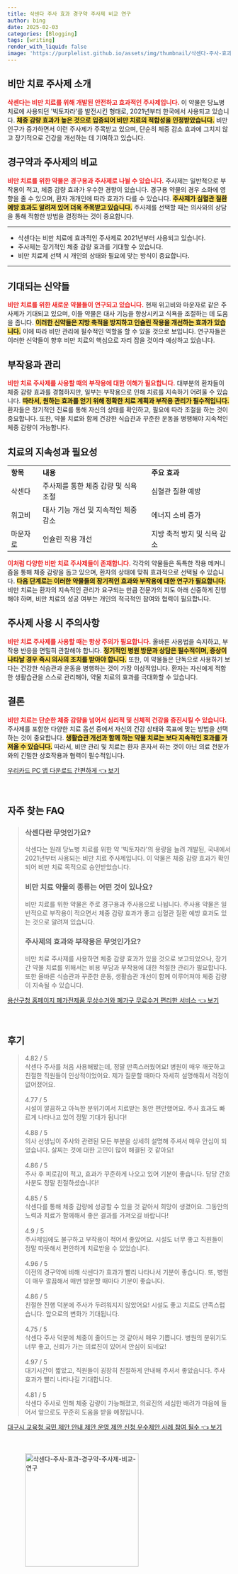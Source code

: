 ```yaml
---
title: 삭센다 주사 효과 경구약 주사제 비교 연구
author: bing
date: 2025-02-03
categories: [Blogging]
tags: [writing]
render_with_liquid: false
image: 'https://purplelist.github.io/assets/img/thumbnail/삭센다-주사-효과-경구약-주사제-비교-연구.webp'
---
```



<h2 id='비만 치료 주사제 소개'>비만 치료 주사제 소개</h2>

<p><b><span style="color: #ee2323;">삭센다는 비만 치료를 위해 개발된 안전하고 효과적인 주사제입니다.</span></b> 이 약물은 당뇨병 치료에 사용되던 '빅토자라'를 발전시킨 형태로, 2021년부터 한국에서 사용되고 있습니다. <b><span style="background-color: #ffe066;">체중 감량 효과가 높은 것으로 입증되어 비만 치료의 적합성을 인정받았습니다.</span></b> 비만인구가 증가하면서 이런 주사제가 주목받고 있으며, 단순히 체중 감소 효과에 그치지 않고 장기적으로 건강을 개선하는 데 기여하고 있습니다.</p>

<h2 id='경구약과 주사제의 비교'>경구약과 주사제의 비교</h2>

<p><b><span style="color: #ee2323;">비만 치료를 위한 약물은 경구용과 주사제로 나뉠 수 있습니다.</span></b> 주사제는 일반적으로 부작용이 적고, 체중 감량 효과가 우수한 경향이 있습니다. 경구용 약물의 경우 소화에 영향을 줄 수 있으며, 환자 개개인에 따라 효과가 다를 수 있습니다. <b><span style="background-color: #ffe066;">주사제가 심혈관 질환 예방 효과도 알려져 있어 더욱 주목받고 있습니다.</span></b> 주사제를 선택할 때는 의사와의 상담을 통해 적합한 방법을 결정하는 것이 중요합니다.</p>

<hr />

<ul>
    <li>삭센다는 비만 치료에 효과적인 주사제로 2021년부터 사용되고 있습니다.</li>
    <li>주사제는 장기적인 체중 감량 효과를 기대할 수 있습니다.</li>
    <li>비만 치료제 선택 시 개인의 상태와 필요에 맞는 방식이 중요합니다.</li>
</ul>

<hr />

<h2 id='기대되는 신약들'>기대되는 신약들</h2>

<p><b><span style="color: #ee2323;">비만 치료를 위한 새로운 약물들이 연구되고 있습니다.</span></b> 현재 위고비와 마운자로 같은 주사제가 기대되고 있으며, 이들 약물은 대사 기능을 향상시키고 식욕을 조절하는 데 도움을 줍니다. <b><span style="background-color: #ffe066;">이러한 신약들은 지방 축적을 방지하고 인슐린 작용을 개선하는 효과가 있습니다.</span></b> 이에 따라 비만 관리에 필수적인 역할을 할 수 있을 것으로 보입니다. 연구자들은 이러한 신약들이 향후 비만 치료의 핵심으로 자리 잡을 것이라 예상하고 있습니다.</p>

<h2 id='부작용과 관리'>부작용과 관리</h2>

<p><b><span style="color: #ee2323;">비만 치료 주사제를 사용할 때의 부작용에 대한 이해가 필요합니다.</span></b> 대부분의 환자들이 체중 감량 효과를 경험하지만, 일부는 부작용으로 인해 치료를 지속하기 어려울 수 있습니다. <b><span style="background-color: #ffe066;">따라서, 원하는 효과를 얻기 위해 정확한 치료 계획과 부작용 관리가 필수적입니다.</span></b> 환자들은 정기적인 진료를 통해 자신의 상태를 확인하고, 필요에 따라 조절을 하는 것이 중요합니다. 또한, 약물 치료와 함께 건강한 식습관과 꾸준한 운동을 병행해야 지속적인 체중 감량이 가능합니다.</p>

<h2 id='치료의 지속성과 필요성'>치료의 지속성과 필요성</h2>

<table>
    <tr>
        <td><b>항목</b></td>
        <td><b>내용</b></td>
        <td><b>주요 효과</b></td>
    </tr>
    <tr>
        <td>삭센다</td>
        <td>주사제를 통한 체중 감량 및 식욕 조절</td>
        <td>심혈관 질환 예방</td>
    </tr>
    <tr>
        <td>위고비</td>
        <td>대사 기능 개선 및 지속적인 체중 감소</td>
        <td>에너지 소비 증가</td>
    </tr>
    <tr>
        <td>마운자로</td>
        <td>인슐린 작용 개선</td>
        <td>지방 축적 방지 및 식욕 감소</td>
    </tr>
</table>

<p><b><span style="color: #ee2323;">이처럼 다양한 비만 치료 주사제들이 존재합니다.</span></b> 각각의 약물들은 독특한 작용 메커니즘을 통해 체중 감량을 돕고 있으며, 환자의 상태에 맞춰 효과적으로 선택될 수 있습니다. <b><span style="background-color: #ffe066;">다음 단계로는 이러한 약물들의 장기적인 효과와 부작용에 대한 연구가 필요합니다.</span></b> 비만 치료는 환자의 지속적인 관리가 요구되는 만큼 전문가의 지도 아래 신중하게 진행해야 하며, 비만 치료의 성공 여부는 개인의 적극적인 참여와 협력이 필요합니다.</p>

<h2 id='주사제 사용 시 주의사항'>주사제 사용 시 주의사항</h2>

<p><b><span style="color: #ee2323;">비만 치료 주사제를 사용할 때는 항상 주의가 필요합니다.</span></b> 올바른 사용법을 숙지하고, 부작용 반응을 면밀히 관찰해야 합니다. <b><span style="background-color: #ffe066;">정기적인 병원 방문과 상담은 필수적이며, 증상이 나타날 경우 즉시 의사의 조치를 받아야 합니다.</span></b> 또한, 이 약물들은 단독으로 사용하기 보다는 건강한 식습관과 운동을 병행하는 것이 가장 이상적입니다. 환자는 자신에게 적합한 생활습관을 스스로 관리해야, 약물 치료의 효과를 극대화할 수 있습니다.</p>

<h2 id='결론'>결론</h2>

<p><b><span style="color: #ee2323;">비만 치료는 단순한 체중 감량을 넘어서 심리적 및 신체적 건강을 증진시킬 수 있습니다.</span></b> 주사제를 포함한 다양한 치료 옵션 중에서 자신의 건강 상태와 목표에 맞는 방법을 선택하는 것이 중요합니다. <b><span style="background-color: #ffe066;">생활습관 개선과 함께 하는 약물 치료는 보다 지속적인 효과를 가져올 수 있습니다.</span></b> 따라서, 비만 관리 및 치료는 환자 혼자서 하는 것이 아닌 의료 전문가와의 긴밀한 상호작용과 협력이 필수적입니다.</p>


<p><a class="click-button" title="우리카드 PC 앱 다운로드 간편하게" href="https://purplelist.github.io/posts/%EC%9A%B0%EB%A6%AC%EC%B9%B4%EB%93%9C-PC-%EC%95%B1-%EB%8B%A4%EC%9A%B4%EB%A1%9C%EB%93%9C-%EA%B0%84%ED%8E%B8%ED%95%98%EA%B2%8C/" rel="dofollow">우리카드 PC 앱 다운로드 간편하게 👈 보기</a></p><br>
<h2 id='자주_찾는_FAQ'>자주 찾는 FAQ</h2>
<div itemscope="" itemtype="https://schema.org/FAQPage">
<blockquote>
<div itemscope="" itemprop="mainEntity" itemtype="https://schema.org/Question">
<h3 itemprop="name">삭센다란 무엇인가요?</h3>
<div itemscope="" itemprop="acceptedAnswer" itemtype="https://schema.org/Answer">
<span itemprop="text">
<p>삭센다는 원래 당뇨병 치료를 위한 약 '빅토자라'의 용량을 늘려 개발된, 국내에서 2021년부터 사용되는 비만 치료 주사제입니다. 이 약물은 체중 감량 효과가 확인되어 비만 치료 목적으로 승인받았습니다.</p>
</span>
</div>
</div>
<div itemscope="" itemprop="mainEntity" itemtype="https://schema.org/Question">
<h3 itemprop="name">비만 치료 약물의 종류는 어떤 것이 있나요?</h3>
<div itemscope="" itemprop="acceptedAnswer" itemtype="https://schema.org/Answer">
<span itemprop="text">
<p>비만 치료를 위한 약물은 주로 경구용과 주사용으로 나뉩니다. 주사용 약물은 일반적으로 부작용이 적으면서 체중 감량 효과가 좋고 심혈관 질환 예방 효과도 있는 것으로 알려져 있습니다.</p>
</span>
</div>
</div>
<div itemscope="" itemprop="mainEntity" itemtype="https://schema.org/Question">
<h3 itemprop="name">주사제의 효과와 부작용은 무엇인가요?</h3>
<div itemscope="" itemprop="acceptedAnswer" itemtype="https://schema.org/Answer">
<span itemprop="text">
<p>비만 치료 주사제를 사용하면 체중 감량 효과가 있을 것으로 보고되었으나, 장기간 약물 치료를 위해서는 비용 부담과 부작용에 대한 적절한 관리가 필요합니다. 또한 올바른 식습관과 꾸준한 운동, 생활습관 개선이 함께 이루어져야 체중 감량이 지속될 수 있습니다.</p>
</span>
</div>
</div>
</blockquote>
</div>
<p><a class="click-button" title="용산구청 홈페이지 폐가전제품 무상수거와 폐가구 무료수거 편리한 서비스" href="https://purplelist.github.io/posts/%EC%9A%A9%EC%82%B0%EA%B5%AC%EC%B2%AD-%ED%99%88%ED%8E%98%EC%9D%B4%EC%A7%80-%ED%8F%90%EA%B0%80%EC%A0%84%EC%A0%9C%ED%92%88-%EB%AC%B4%EC%83%81%EC%88%98%EA%B1%B0%EC%99%80-%ED%8F%90%EA%B0%80%EA%B5%AC-%EB%AC%B4%EB%A3%8C%EC%88%98%EA%B1%B0-%ED%8E%B8%EB%A6%AC%ED%95%9C-%EC%84%9C%EB%B9%84%EC%8A%A4/" rel="dofollow">용산구청 홈페이지 폐가전제품 무상수거와 폐가구 무료수거 편리한 서비스 👈 보기</a></p><br>
<h2 id='후기'>후기</h2>
<div itemscope itemtype="https://schema.org/Product">
  <blockquote>
  <div itemprop="review" itemscope itemtype="https://schema.org/Review">
      <div itemprop="reviewRating" itemscope itemtype="https://schema.org/Rating"> <span itemprop="ratingValue">4.82</span> / <span itemprop="bestRating">5</span> </div>
      <span itemprop="reviewBody">삭센다 주사를 처음 사용해봤는데, 정말 만족스러웠어요! 병원이 매우 깨끗하고 친절한 직원들이 인상적이었어요. 제가 질문할 때마다 자세히 설명해줘서 걱정이 없어졌어요.</span>
  </div>
  <br>
  <div itemprop="review" itemscope itemtype="https://schema.org/Review">
      <div itemprop="reviewRating" itemscope itemtype="https://schema.org/Rating"> <span itemprop="ratingValue">4.77</span> / <span itemprop="bestRating">5</span> </div>
      <span itemprop="reviewBody">시설이 깔끔하고 아늑한 분위기여서 치료받는 동안 편안했어요. 주사 효과도 빠르게 나타나고 있어 정말 기대가 됩니다!</span>
  </div>
  <br>
  <div itemprop="review" itemscope itemtype="https://schema.org/Review">
      <div itemprop="reviewRating" itemscope itemtype="https://schema.org/Rating"> <span itemprop="ratingValue">4.88</span> / <span itemprop="bestRating">5</span> </div>
      <span itemprop="reviewBody">의사 선생님이 주사와 관련된 모든 부분을 상세히 설명해 주셔서 매우 안심이 되었습니다. 살찌는 것에 대한 고민이 많이 해결된 것 같아요!</span>
  </div>
  <br>
  <div itemprop="review" itemscope itemtype="https://schema.org/Review">
      <div itemprop="reviewRating" itemscope itemtype="https://schema.org/Rating"> <span itemprop="ratingValue">4.86</span> / <span itemprop="bestRating">5</span> </div>
      <span itemprop="reviewBody">주사 후 피로감이 적고, 효과가 꾸준하게 나오고 있어 기분이 좋습니다. 담당 간호사분도 정말 친절하셨습니다!</span>
  </div>
  <br>
  <div itemprop="review" itemscope itemtype="https://schema.org/Review">
      <div itemprop="reviewRating" itemscope itemtype="https://schema.org/Rating"> <span itemprop="ratingValue">4.85</span> / <span itemprop="bestRating">5</span> </div>
      <span itemprop="reviewBody">삭센다를 통해 체중 감량에 성공할 수 있을 것 같아서 희망이 생겼어요. 그동안의 노력과 치료가 함께해서 좋은 결과를 가져오길 바랍니다!</span>
  </div>
  <br>
  <div itemprop="review" itemscope itemtype="https://schema.org/Review">
      <div itemprop="reviewRating" itemscope itemtype="https://schema.org/Rating"> <span itemprop="ratingValue">4.9</span> / <span itemprop="bestRating">5</span> </div>
      <span itemprop="reviewBody">주사제임에도 불구하고 부작용이 적어서 좋았어요. 시설도 너무 좋고 직원들이 정말 따뜻해서 편안하게 치료받을 수 있었습니다.</span>
  </div>
  <br>
  <div itemprop="review" itemscope itemtype="https://schema.org/Review">
      <div itemprop="reviewRating" itemscope itemtype="https://schema.org/Rating"> <span itemprop="ratingValue">4.96</span> / <span itemprop="bestRating">5</span> </div>
      <span itemprop="reviewBody">이전의 경구약에 비해 삭센다가 효과가 빨리 나타나서 기분이 좋습니다. 또, 병원이 매우 깔끔해서 매번 방문할 때마다 기분이 좋습니다.</span>
  </div>
  <br>
  <div itemprop="review" itemscope itemtype="https://schema.org/Review">
      <div itemprop="reviewRating" itemscope itemtype="https://schema.org/Rating"> <span itemprop="ratingValue">4.86</span> / <span itemprop="bestRating">5</span> </div>
      <span itemprop="reviewBody">친절한 진행 덕분에 주사가 두려워지지 않았어요! 시설도 좋고 치료도 만족스럽습니다. 앞으로의 변화가 기대됩니다.</span>
  </div>
  <br>
  <div itemprop="review" itemscope itemtype="https://schema.org/Review">
      <div itemprop="reviewRating" itemscope itemtype="https://schema.org/Rating"> <span itemprop="ratingValue">4.75</span> / <span itemprop="bestRating">5</span> </div>
      <span itemprop="reviewBody">삭센다 주사 덕분에 체중이 줄어드는 것 같아서 매우 기쁩니다. 병원의 분위기도 너무 좋고, 신뢰가 가는 의료진이 있어서 안심이 되네요!</span>
  </div>
  <br>
  <div itemprop="review" itemscope itemtype="https://schema.org/Review">
      <div itemprop="reviewRating" itemscope itemtype="https://schema.org/Rating"> <span itemprop="ratingValue">4.97</span> / <span itemprop="bestRating">5</span> </div>
      <span itemprop="reviewBody">대기시간이 짧았고, 직원들이 굉장히 친절하게 안내해 주셔서 좋았습니다. 주사 효과가 빨리 나타나길 기대합니다.</span>
  </div>
  <br>
  <div itemprop="review" itemscope itemtype="https://schema.org/Review">
      <div itemprop="reviewRating" itemscope itemtype="https://schema.org/Rating"> <span itemprop="ratingValue">4.81</span> / <span itemprop="bestRating">5</span> </div>
      <span itemprop="reviewBody">삭센다 주사로 인해 체중 감량이 가능해졌고, 의료진의 세심한 배려가 마음에 들어서 앞으로도 꾸준히 도움을 받을 예정입니다.</span>
  </div>
  </blockquote>
</div>
<p><a class="click-button" title="대구시 교육청 국민 제안 안내 제안 운영 제안 신청 우수제안 사례 참여 필수" href="https://purplelist.github.io/posts/%EB%8C%80%EA%B5%AC%EC%8B%9C-%EA%B5%90%EC%9C%A1%EC%B2%AD-%EA%B5%AD%EB%AF%BC-%EC%A0%9C%EC%95%88-%EC%95%88%EB%82%B4-%EC%A0%9C%EC%95%88-%EC%9A%B4%EC%98%81-%EC%A0%9C%EC%95%88-%EC%8B%A0%EC%B2%AD-%EC%9A%B0%EC%88%98%EC%A0%9C%EC%95%88-%EC%82%AC%EB%A1%80-%EC%B0%B8%EC%97%AC-%ED%95%84%EC%88%98/" rel="dofollow">대구시 교육청 국민 제안 안내 제안 운영 제안 신청 우수제안 사례 참여 필수 👈 보기</a></p><br>
<figure class="image"><img src="https://purplelist.github.io/assets/img/thumbnail/삭센다-주사-효과-경구약-주사제-비교-연구.webp" alt="삭센다-주사-효과-경구약-주사제-비교-연구" width="256" height="256"></figure>